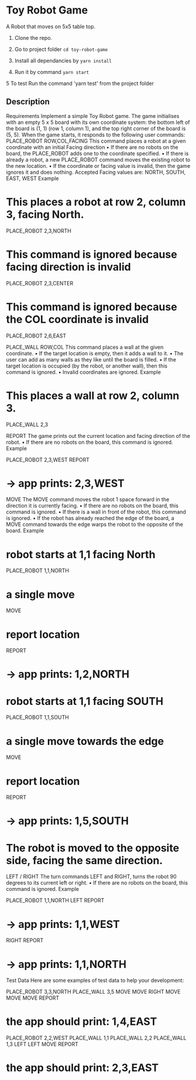 # Toy Robot Game
A Robot that moves on 5x5 table top.


1. Clone the repo.

2. Go to project folder `cd toy-robot-game`

3. Install all dependancies by `yarn install`

4. Run it by command `yarn start`

5 To test Run the command 'yarn test' from the project folder



Description
-----------

Requirements
 Implement a simple Toy Robot game.
The game initialises with an empty 5 x 5 board with its own coordinate system:
the bottom left of the board is (1, 1) (row 1, column 1), and the top right corner of the board is (5, 5).
When the game starts, it responds to the following user commands:
PLACE_ROBOT ROW,COL,FACING
This command places a robot at a given coordinate with an initial Facing direction
• If there are no robots on the board, the PLACE_ROBOT adds one to the coordinate specified.
• If there is already a robot, a new PLACE_ROBOT command moves the existing robot to the new
location.
• If the coordinate or facing value is invalid, then the game ignores it and does nothing.
Accepted Facing values are: NORTH, SOUTH, EAST, WEST
Example

# This places a robot at row 2, column 3, facing North.
PLACE_ROBOT 2,3,NORTH
# This command is ignored because facing direction is invalid
PLACE_ROBOT 2,3,CENTER
# This command is ignored because the COL coordinate is invalid
PLACE_ROBOT 2,6,EAST

PLACE_WALL ROW,COL
This command places a wall at the given coordinate.
• If the target location is empty, then it adds a wall to it.
• The user can add as many walls as they like until the board is filled.
• If the target location is occupied (by the robot, or another wall), then this command is ignored.
• Invalid coordinates are ignored.
Example

# This places a wall at row 2, column 3.
PLACE_WALL 2,3

REPORT
The game prints out the current location and facing direction of the robot.
• If there are no robots on the board, this command is ignored.
Example

PLACE_ROBOT 2,3,WEST
REPORT
# -> app prints: 2,3,WEST

MOVE
The MOVE command moves the robot 1 space forward in the direction it is currently facing.
• If there are no robots on the board, this command is ignored.
• If there is a wall in front of the robot, this command is ignored.
• If the robot has already reached the edge of the board, a MOVE command towards the edge warps
the robot to the opposite of the board.
Example

# robot starts at 1,1 facing North
PLACE_ROBOT 1,1,NORTH
# a single move
MOVE
# report location
REPORT
# -> app prints: 1,2,NORTH
# robot starts at 1,1 facing SOUTH
PLACE_ROBOT 1,1,SOUTH

# a single move towards the edge
MOVE
# report location
REPORT
# -> app prints: 1,5,SOUTH
# The robot is moved to the opposite side, facing the same direction.

LEFT / RIGHT
The turn commands LEFT and RIGHT, turns the robot 90 degrees to its current left or right.
• If there are no robots on the board, this command is ignored.
Example

PLACE_ROBOT 1,1,NORTH
LEFT
REPORT
# -> app prints: 1,1,WEST
RIGHT
REPORT
# -> app prints: 1,1,NORTH

Test Data
Here are some examples of test data to help your development:

PLACE_ROBOT 3,3,NORTH
PLACE_WALL 3,5
MOVE
MOVE
RIGHT
MOVE
MOVE
MOVE
REPORT
# the app should print: 1,4,EAST

PLACE_ROBOT 2,2,WEST
PLACE_WALL 1,1
PLACE_WALL 2,2
PLACE_WALL 1,3
LEFT
LEFT
MOVE
REPORT
# the app should print: 2,3,EAST
